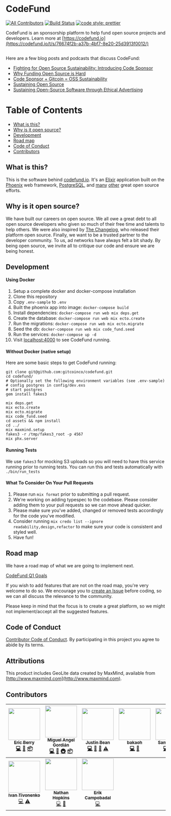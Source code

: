 # CodeFund

[![All Contributors](https://img.shields.io/badge/all_contributors-10-orange.svg?style=flat-square)](#contributors)
[![Build Status](https://travis-ci.org/gitcoinco/codefund.svg?branch=master)](https://travis-ci.org/codesponsor/web)
[![code style: prettier](https://img.shields.io/badge/code_style-prettier-ff69b4.svg?style=flat-square)](https://github.com/prettier/prettier)

CodeFund is an sponsorship platform to help fund open source projects and developers. Learn more at [https://codefund.io](https://codefund.io/t/s/76674f2b-a37b-4bf7-8e20-25d3913f0012/)

<img src="https://codefund.io/t/p/76674f2b-a37b-4bf7-8e20-25d3913f0012/pixel.png" width="1" height="1" style="width: 1px; height: 1px;" />

Here are a few blog posts and podcasts that discuss CodeFund:

- [Fighting for Open Source Sustainability: Introducing Code Sponsor](https://medium.com/code-sponsor/fighting-for-open-source-sustainability-introducing-code-sponsor-577e0ccca025)
- [Why Funding Open Source is Hard](https://medium.com/@codesponsor/why-funding-open-source-is-hard-652b7055569d)
- [Code Sponsor + Gitcoin = OSS Sustainability](https://medium.com/gitcoin/code-sponsor-gitcoin-oss-sustainability-5684c4adf4b4)
- [Sustaining Open Source](https://startupcto.io/podcast/0-57-sustaining-open-source-w-eric-berry-codesponsor-io/)
- [Sustaining Open-Source Software through Ethical Advertising](https://devchat.tv/js-jabber/jsj-281-codesponsor-sustaining-open-source-software-ethical-advertising-eric-berry)

# Table of Contents

- [What is this?](#what-is-this)
- [Why is it open source?](#why-is-it-open-source)
- [Development](#development)
- [Road map](#road-map)
- [Code of Conduct](#code-of-conduct)
- [Contributors](#contributors)

## What is this?

This is the software behind [codefund.io](https://codefund.io/t/s/76674f2b-a37b-4bf7-8e20-25d3913f0012/). It's an [Elixir](http://elixir-lang.org) application built on the [Phoenix](http://www.phoenixframework.org) web framework, [PostgreSQL](https://www.postgresql.org), and [many](https://github.com/gitcoinco/codefund/blob/master/mix.exs#L42) [other](https://github.com/gitcoinco/codefund/blob/master/assets/package.json) great open source efforts.

## Why is it open source?

We have built our careers on open source. We all owe a great debt to all open source developers who
given so much of their free time and talents to help others. We were also inspired by [The Changelog](https://github.com/thechangelog/changelog.com),
who released their platform open source. Finally, we want to be a trusted partner to the developer
community. To us, ad networks have always felt a bit shady. By being open source, we invite all to
critique our code and ensure we are being honest.

## Development

#### Using Docker

1.  Setup a complete docker and docker-compose installation
1.  Clone this repository
1.  Copy `.env-sample` to `.env`
1.  Built the phoenix app into image: `docker-compose build`
1.  Install dependencies: `docker-compose run web mix deps.get`
1.  Create the database: `docker-compose run web mix ecto.create`
1.  Run the migrations: `docker-compose run web mix ecto.migrate`
1.  Seed the db: `docker-compose run web mix code_fund.seed`
1.  Run the services: `docker-compose up -d`
1.  Visit [localhost:4000](http://localhost:4000) to see CodeFund running.

#### Without Docker (native setup)

Here are some basic steps to get CodeFund running:

```shell
git clone git@github.com:gitcoinco/codefund.git
cd codefund/
# Optionally set the following environment variables (see .env-sample)
# config postgres in config/dev.exs
# start postgres
gem install fakes3

mix deps.get
mix ecto.create
mix ecto.migrate
mix code_fund.seed
cd assets && npm install
cd ../
mix maxmind.setup
fakes3 -r /tmp/fakes3_root -p 4567
mix phx.server
```

#### Running Tests
We use `fakes3` for mocking S3 uploads so you will need to have this service running prior to running tests.
You can run this and tests automatically with `./bin/run_tests`

#### What To Consider On Your Pull Requests

1.  Please run `mix format` prior to submitting a pull request.
2.  We're working on adding typespec to the codebase. Please consider adding them to your pull requests so we can move ahead quicker.
3.  Please make sure you've added, changed or removed tests accordingly for the code you've modified.
4.  Consider running `mix credo list --ignore readability,design,refactor` to make sure your code is consistent and styled well.
5.  Have fun!

## Road map

We have a road map of what we are going to implement next.

[CodeFund Q1 Goals](https://github.com/gitcoinco/codefund/issues/1)

If you wish to add features that are not on the road map, you're very welcome to do so. We encourage you to
[create an Issue](https://github.com/gitcoinco/codefund/issues/new)
before coding, so we can all discuss the relevance to the community.

Please keep in mind that the focus is to create a great platform, so we might not implement/accept all the suggested features.

## Code of Conduct

[Contributor Code of Conduct](https://github.com/gitcoinco/codefund/blob/master/CODE_OF_CONDUCT.md). By participating in this project you agree to abide by its terms.

## Attributions

This product includes GeoLite data created by MaxMind, available from [http://www.maxmind.com](http://www.maxmind.com).

## Contributors

<!-- ALL-CONTRIBUTORS-LIST:START - Do not remove or modify this section -->
<!-- prettier-ignore -->
| [<img src="https://avatars2.githubusercontent.com/u/12481?v=4" width="100px;"/><br /><sub><b>Eric Berry</b></sub>](https://codefund.io)<br />[💻](https://github.com/codesponsor/web/commits?author=coderberry "Code") [📖](https://github.com/codesponsor/web/commits?author=coderberry "Documentation") [📦](#platform-coderberry "Packaging/porting to new platform") | [<img src="https://avatars1.githubusercontent.com/u/660973?v=4" width="100px;"/><br /><sub><b>Miguel Angel Gordián</b></sub>](http://zoek1.github.com)<br />[💻](https://github.com/codesponsor/web/commits?author=zoek1 "Code") [📖](https://github.com/codesponsor/web/commits?author=zoek1 "Documentation") [🚇](#infra-zoek1 "Infrastructure (Hosting, Build-Tools, etc)") [📦](#platform-zoek1 "Packaging/porting to new platform") | [<img src="https://avatars3.githubusercontent.com/u/1427179?v=4" width="100px;"/><br /><sub><b>Justin Bean</b></sub>](http://stareintothebeard.github.io/)<br />[💻](https://github.com/codesponsor/web/commits?author=StareIntoTheBeard "Code") [📖](https://github.com/codesponsor/web/commits?author=StareIntoTheBeard "Documentation") [🤔](#ideas-StareIntoTheBeard "Ideas, Planning, & Feedback") [⚠️](https://github.com/codesponsor/web/commits?author=StareIntoTheBeard "Tests") | [<img src="https://avatars1.githubusercontent.com/u/4920000?v=4" width="100px;"/><br /><sub><b>bakaoh</b></sub>](https://github.com/bakaoh)<br />[💻](https://github.com/codesponsor/web/commits?author=bakaoh "Code") [📖](https://github.com/codesponsor/web/commits?author=bakaoh "Documentation") | [<img src="https://avatars0.githubusercontent.com/u/3855429?v=4" width="100px;"/><br /><sub><b>Samuel Volin</b></sub>](http://untra.io)<br />[💻](https://github.com/codesponsor/web/commits?author=untra "Code") [🚇](#infra-untra "Infrastructure (Hosting, Build-Tools, etc)") [🔧](#tool-untra "Tools") | [<img src="https://avatars2.githubusercontent.com/u/6059356?v=4" width="100px;"/><br /><sub><b>Limon Monte</b></sub>](https://limonte.github.io)<br />[🐛](https://github.com/codesponsor/web/issues?q=author%3Alimonte "Bug reports") [💻](https://github.com/codesponsor/web/commits?author=limonte "Code") | [<img src="https://avatars2.githubusercontent.com/u/7039523?v=4" width="100px;"/><br /><sub><b>Arun Kumar</b></sub>](https://github.com/arun1595)<br />[💻](https://github.com/codesponsor/web/commits?author=arun1595 "Code") [📖](https://github.com/codesponsor/web/commits?author=arun1595 "Documentation") |
| :---: | :---: | :---: | :---: | :---: | :---: | :---: |
| [<img src="https://avatars1.githubusercontent.com/u/2035357?v=4" width="100px;"/><br /><sub><b>Ivan Tivonenko</b></sub>](https://github.com/darkdarkdragon)<br />[💻](https://github.com/codesponsor/web/commits?author=darkdarkdragon "Code") [⚠️](https://github.com/codesponsor/web/commits?author=darkdarkdragon "Tests") | [<img src="https://avatars2.githubusercontent.com/u/32920?v=4" width="100px;"/><br /><sub><b>Nathan Hopkins</b></sub>](https://twitter.com/@hopsoft)<br />[💻](https://github.com/codesponsor/web/commits?author=hopsoft "Code") [📖](https://github.com/codesponsor/web/commits?author=hopsoft "Documentation") | [<img src="https://avatars3.githubusercontent.com/u/6124435?v=4" width="100px;"/><br /><sub><b>Erik Campobadal</b></sub>](https://erik.cat)<br />[💻](https://github.com/codesponsor/web/commits?author=ConsoleTVs "Code") |
<!-- ALL-CONTRIBUTORS-LIST:END -->
